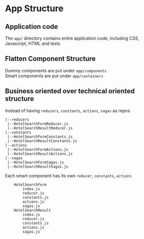 # App Structure
## Application code
The `app/` directory contains entire application code, including CSS, Javascript, HTML and tests  
  
## Flatten Component Structure  
Dummy components are put under `app/components`  
Smart components are put under `app/containers`  

## Business oriented over technical oriented structure
Instead of having `reducers`, `constants`, `actions`, `sagas` as repos  
```
|--reducers  
 |--HotelSearchFormReducer.js  
 |--HotelSearchResultReducer.js  
|--constants  
 |--HotelSearchFormConstants.js  
 |--HotelSearchResultConstants.js  
|--actions  
 |--HotelSearchFormActions.js  
 |--HotelSearchResultActions.js  
|--sagas  
 |--HotelSearchFormSagas.js  
 |--HotelSearchResultSagas.js  
```  

Each smart component has its own `reducer`, `constants`, `actions`  
```
    HotelSearchForm  
        index.js  
        reducer.js  
        constants.js  
        actions.js  
        sagas.js  
    HotelSearchResult  
        index.js  
        reducer.js  
        constants.js  
        actions.js  
        sagas.js  
```
